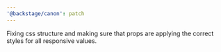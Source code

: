 ```yaml
---
'@backstage/canon': patch
---
```


Fixing css structure and making sure that props are applying the correct styles for all responsive values.

